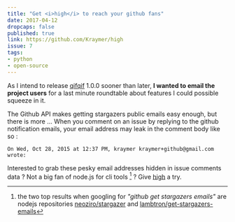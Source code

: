 ```yaml
---
title: "Get <i>high</i> to reach your github fans"
date: 2017-04-12
dropcaps: false
published: true
link: https://github.com/Kraymer/high
issue: 7
tags:
- python
- open-source
---
```

As I intend to release [qifqif](https://github.com/Kraymer/qifqif) 1.0.0 sooner than later, **I
wanted to email the project users** for a last minute roundtable about features I could possible squeeze
 in it.

The Github API makes getting stargazers public emails easy enough, but there is more ...
When you comment on an issue by replying to the github notification
emails, your email address may leak in the comment body like so :

    On Wed, Oct 28, 2015 at 12:37 PM, kraymer kraymer+github@gmail.com wrote:

Interested to grab these pesky email addresses hidden in issue comments data ? Not a big fan of
node.js for cli tools [^1] ?
Give [high](https://github.com/Kraymer/high) a try.

[^1]: the two top results when googling for *"github get stargazers emails"* are nodejs repositories [neoziro/stargazer](https://github.com/neoziro/stargazer) and [lambtron/get-stargazers-emails](https://github.com/lambtron/get-stargazers-emails)
